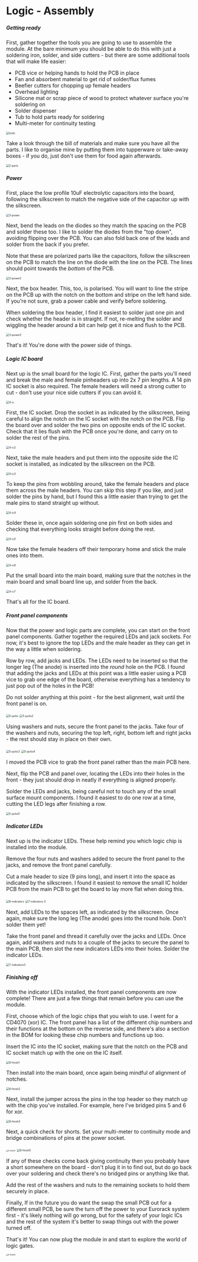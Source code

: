 # Logic - Assembly

##### Getting ready

First, gather together the tools you are going to use to assemble the module. At the bare minimum you should be able to do this with just a soldering iron, solder, and side cutters - but there are some additional tools that will make life easier:

- PCB vice or helping hands to hold the PCB in place
- Fan and absorbent material to get rid of solder/flux fumes
- Beefier cutters for chopping up female headers
- Overhead lighting
- Silicone mat or scrap piece of wood to protect whatever surface you're soldering on
- Solder dispenser
- Tub to hold parts ready for soldering
- Multi-meter for continuity testing

<img src="images/1-tools.jpg" alt="tools" style="zoom:50%;" />

Take a look through the bill of materials and make sure you have all the parts. I like to organise mine by putting them into tupperware or take-away boxes - if you do, just don't use them for food again afterwards.

<img src="images/2-parts.jpg" alt="2-parts" style="zoom:50%;" />

##### Power

First, place the low profile 10uF electrolytic capacitors into the board, following the silkscreen to match the negative side of the capacitor up with the silkscreen.

<img src="images/3-power.jpg" alt="3-power" style="zoom:50%;" />

Next, bend the leads on the diodes so they match the spacing on the PCB and solder these too. I like to solder the diodes from the "top down", avoiding flipping over the PCB. You can also fold back one of the leads and solder from the back if you prefer.

Note that these are polarized parts like the capacitors, follow the silkscreen on the PCB to match the line on the diode with the line on the PCB. The lines should point towards the *bottom* of the PCB.

<img src="images/3-power2.jpg" alt="3-power2" style="zoom:50%;" />

Next, the box header. This, too, is polarised. You will want to line the stripe on the PCB up with the notch on the bottom and stripe on the left hand side. If you're not sure, grab a power cable and verify before soldering.

When soldering the box header, I find it easiest to solder just one pin and check whether the header is in straight. If not, re-melting the solder and wiggling the header around a bit can help get it nice and flush to the PCB.

<img src="images/3-power3.jpg" alt="3-power3" style="zoom:50%;" />

That's it! You're done with the power side of things.

##### Logic IC board

Next up is the small board for the logic IC. First, gather the parts you'll need and break the male and female pinheaders up into 2x 7 pin lengths. A 14 pin IC socket is also required. The female headers will need a strong cutter to cut - don't use your nice side cutters if you can avoid it.

<img src="images/4-ic.jpg" alt="4-ic" style="zoom:50%;" />

First, the IC socket. Drop the socket in as indicated by the silkscreen, being careful to align the notch on the IC socket with the notch on the PCB. Flip the board over and solder the two pins on opposite ends of the IC socket. Check that it lies flush with the PCB once you're done, and carry on to solder the rest of the pins.

<img src="images/4-ic2.jpg" alt="4-ic2" style="zoom:50%;" />

Next, take the male headers and put them into the opposite side the IC socket is installed, as indicated by the silkscreen on the PCB.

<img src="images/4-ic3.jpg" alt="4-ic3" style="zoom:50%;" />

To keep the pins from wobbling around, take the female headers and place them across the male headers. You can skip this step if you like, and just solder the pins by hand, but I found this a little easier than trying to get the male pins to stand straight up without.

<img src="images/4-ic4.jpg" alt="4-ic4" style="zoom:50%;" />

Solder these in, once again soldering one pin first on both sides and checking that everything looks straight before doing the rest.

<img src="images/4-ic5.jpg" alt="4-ic5" style="zoom:50%;" />

Now take the female headers off their temporary home and stick the male ones into them.

<img src="images/4-ic6.jpg" alt="4-ic6" style="zoom:50%;" />

Put the small board into the main board, making sure that the notches in the main board and small board line up, and solder from the back.

<img src="images/4-ic7.jpg" alt="4-ic7" style="zoom:50%;" />

That's all for the IC board.

##### Front panel components

Now that the power and logic parts are complete, you can start on the front panel components. Gather together the required LEDs and jack sockets. For now, it's best to ignore the top LEDs and the male header as they can get in the way a little when soldering.

Row by row, add jacks and LEDs. The LEDs need to be inserted so that the longer leg (The anode) is inserted into the _round_ hole on the PCB. I found that adding the jacks and LEDs at this point was a little easier using a PCB vice to grab one edge of the board, otherwise everything has a tendency to just pop out of the holes in the PCB!

Do not solder anything at this point - for the best alignment, wait until the front panel is on.

<img src="images/5-jacks.jpg" alt="5-jacks" style="zoom:50%;" />

<img src="images/5-jacks2.jpg" alt="5-jacks2" style="zoom:50%;" />

Using washers and nuts, secure the front panel to the jacks. Take four of the washers and nuts, securing the top left, right, bottom left and right jacks - the rest should stay in place on their own.

<img src="images/5-jacks3.jpg" alt="5-jacks3" style="zoom:50%;" />

<img src="images/5-jacks4.jpg" alt="5-jacks4" style="zoom:50%;" />

I moved the PCB vice to grab the front panel rather than the main PCB here.

Next, flip the PCB and panel over, locating the LEDs into their holes in the front - they just should drop in neatly if everything is aligned properly.

Solder the LEDs and jacks, being careful not to touch any of the small surface mount components. I found it easiest to do one row at a time, cutting the LED legs after finishing a row.

<img src="images/5-jacks5.jpg" alt="5-jacks5" style="zoom:50%;" />



##### Indicator LEDs

Next up is the indicator LEDs. These help remind you which logic chip is installed into the module.

Remove the four nuts and washers added to secure the front panel to the jacks, and remove the front panel carefully.

Cut a male header to size (9 pins long), and insert it into the space as indicated by the silkscreen. I found it easiest to remove the small IC holder PCB from the main PCB to get the board to lay more flat when doing this.

<img src="images/6-indicators.jpg" alt="6-indicators" style="zoom:50%;" />

<img src="images/7-indicators2.jpg" alt="7-indicators-2" style="zoom:50%;" />

Next, add LEDs to the spaces left, as indicated by the silkscreen. Once again, make sure the long leg (The anode) goes into the round hole. Don't solder them yet!

Take the front panel and thread it carefully over the jacks and LEDs. Once again, add washers and nuts to a couple of the jacks to secure the panel to the main PCB, then slot the new indicators LEDs into their holes. Solder the indicator LEDs.

<img src="images/7-indicators3.jpg" alt="7-indicators3" style="zoom:50%;" />



##### Finishing off

With the indicator LEDs installed, the front panel components are now complete! There are just a few things that remain before you can use the module.

First, choose which of the logic chips that you wish to use. I went for a CD4070 (xor) IC. The front panel has a list of the different chip numbers and their functions at the bottom on the reverse side, and there's also a section in the BOM for looking these chip numbers and functions up too.

Insert the IC into the IC socket, making sure that the notch on the PCB and IC socket match up with the one on the IC itself.

<img src="images/8-finish1.jpg" alt="8-finish1" style="zoom:50%;" />

Then install into the main board, once again being mindful of alignment of notches.

<img src="images/8-finish2.jpg" alt="8-finish2" style="zoom:50%;" />

Next, install the jumper across the pins in the top header so they match up with the chip you've installed. For example, here I've bridged pins 5 and 6 for xor.

<img src="images/8-finish3.jpg" alt="8-finish3" style="zoom:50%;" />

Next, a quick check for shorts. Set your multi-meter to continuity mode and bridge combinations of pins at the power socket.

<img src="images/8-finish4.jpg" alt="8-finish4" style="zoom:33%;" />

<img src="images/8-finish5.jpg" alt="8-finish5" style="zoom:50%;" />

If any of these checks come back giving continuity then you probably have a short somewhere on the board - don't plug it in to find out, but do go back over your soldering and check there's no bridged pins or anything like that.

Add the rest of the washers and nuts to the remaining sockets to hold them securely in place.

Finally, If in the future you do want the swap the small PCB out for a different small PCB, be sure the turn off the power to your Eurorack system first - it's likely nothing will go wrong, but for the safety of your logic ICs and the rest of the system it's better to swap things out with the power turned off. 

That's it! You can now plug the module in and start to explore the world of logic gates.

<img src="images/8-finish6.jpg" alt="8-finish6" style="zoom:33%;" />